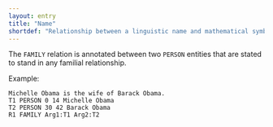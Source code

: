 ```yaml
---
layout: entry
title: "Name"
shortdef: "Relationship between a linguistic name and mathematical symbol"
---
```


The `FAMILY` relation is annotated between two `PERSON` entities that
are stated to stand in any familial relationship.

<!-- details -->

Example:

~~~ ann
Michelle Obama is the wife of Barack Obama.
T1 PERSON 0 14 Michelle Obama
T2 PERSON 30 42 Barack Obama
R1 FAMILY Arg1:T1 Arg2:T2
~~~
